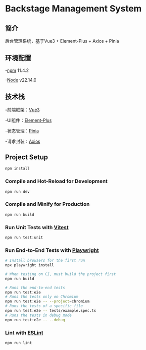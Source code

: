 # Backstage Management System

## 简介

后台管理系统，基于Vue3 + Element-Plus + Axios + Pinia

## 环境配置

-[npm](https://www.npmjs.com/) 11.4.2

-[Node](https://nodejs.org/zh-cn) v22.14.0

## 技术栈

-前端框架：[Vue3](https://vuejs.org/)

-UI组件：[Element-Plus](https://element-plus.org/zh-CN/)

-状态管理：[Pinia](https://pinia.vuejs.org/zh/introduction.html)

-请求封装：[Axios](https://www.axios-http.cn/)

## Project Setup

```sh
npm install
```

### Compile and Hot-Reload for Development

```sh
npm run dev
```

### Compile and Minify for Production

```sh
npm run build
```

### Run Unit Tests with [Vitest](https://vitest.dev/)

```sh
npm run test:unit
```

### Run End-to-End Tests with [Playwright](https://playwright.dev)

```sh
# Install browsers for the first run
npx playwright install

# When testing on CI, must build the project first
npm run build

# Runs the end-to-end tests
npm run test:e2e
# Runs the tests only on Chromium
npm run test:e2e -- --project=chromium
# Runs the tests of a specific file
npm run test:e2e -- tests/example.spec.ts
# Runs the tests in debug mode
npm run test:e2e -- --debug
```

### Lint with [ESLint](https://eslint.org/)

```sh
npm run lint
```
